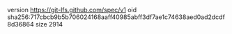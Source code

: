 version https://git-lfs.github.com/spec/v1
oid sha256:717cbcb9b5b706024168aaff40985abff3df7ae1c74638aed0ad2dcdf8d36864
size 2914
